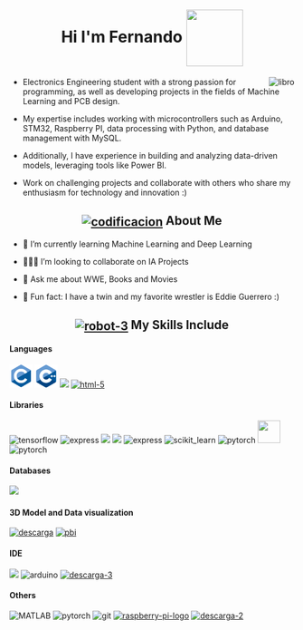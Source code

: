 
  
<h1 align="center"> Hi I'm Fernando <a href="https://postimg.cc/XZ55s3kG"> <img src="https://i.postimg.cc/Zq7LK59c/robot-1.gif" width="100px" height="100px" align="center"> </a> </h1>

<a href='https://postimg.cc/S2PN317X' target='_blank'><img src='https://i.postimg.cc/S2PN317X/libro.png' align = "right" border='0' alt='libro'/></a>
 
- Electronics Engineering student with a strong passion for programming, as well as developing projects in the fields of Machine Learning and PCB design. 

- My expertise includes working with microcontrollers such as Arduino, STM32, Raspberry PI, data processing with Python, and database management with MySQL.
  
- Additionally, I have experience in building and analyzing data-driven models, leveraging tools like Power BI.

- Work on challenging projects and collaborate with others who share my enthusiasm for technology and innovation :)

<h2 align="center"> <a href='https://postimg.cc/1ntQ9R74' target='_blank'><img src='https://i.postimg.cc/1ntQ9R74/codificacion.gif' width="80px" height="80px" align="center" border='0' alt='codificacion'/></a> About Me </h2>
  
- 🧠 I’m currently learning Machine Learning and Deep Learning
  
- 👨🏻‍💻 I’m looking to collaborate on IA Projects
  
- 🚀 Ask me about WWE, Books and Movies
  
- 🏈 Fun fact: I have a twin and my favorite wrestler is Eddie Guerrero :)

  
  
<h2 align="center"> <a href='https://postimg.cc/k2bZv6zx' target='_blank'><img src='https://i.postimg.cc/k2bZv6zx/robot-3.gif' width="80px" height="80px" align="center" border='0' alt='robot-3'/></a> My Skills Include </h2>

<h4> Languages </h4>
<p>
    <img src="https://raw.githubusercontent.com/devicons/devicon/master/icons/c/c-original.svg" alt="c" width="41" height="41"/>
    <img src="https://raw.githubusercontent.com/devicons/devicon/master/icons/cplusplus/cplusplus-original.svg" alt="cplusplus" width="40" height="40"/>
    <img width="40px" src="https://raw.githubusercontent.com/rahulbanerjee26/githubAboutMeGenerator/main/icons/python.svg">
    <a href='https://postimg.cc/XZr0XBPc' target='_blank'><img src='https://i.postimg.cc/XZr0XBPc/html-5.png' border='0' alt='html-5' width="47" height="47"/></a>
</p>

<h4> Libraries </h4>
<p>
    <img src="https://www.vectorlogo.zone/logos/tensorflow/tensorflow-icon.svg" alt="tensorflow" width="40" height="40"/>
    <img src="https://encrypted-tbn0.gstatic.com/images?q=tbn:ANd9GcS2JRr92k_oDy42tMe3RPwfU0r_5Rk_S2jwlU2WphT94jFMCRCbjASEZ7j1wbD2CPOzx6w&usqp=CAU" alt="express" width="44" height="44" / >
    <img width=110px src="https://upload.wikimedia.org/wikipedia/commons/e/ed/Pandas_logo.svg">
    <img height=50px src="https://www.vectorlogo.zone/logos/opencv/opencv-ar21.svg">
    <img src="https://pbs.twimg.com/media/EhGuwXWXgAEERcn.png" alt="express" width="44" height="44"/> </a>
    <img src="https://upload.wikimedia.org/wikipedia/commons/0/05/Scikit_learn_logo_small.svg" alt="scikit_learn" width="40" height="40"/>
    <img src="https://www.vectorlogo.zone/logos/pytorch/pytorch-icon.svg" alt="pytorch" width="40" height="40"/>
    <img src="https://miro.medium.com/max/400/1*ejeltApvDzDBB9izIwnyiQ.png" width="40" height="40"/>
    <img src="https://upload.wikimedia.org/wikipedia/commons/thumb/a/ae/Keras_logo.svg/1200px-Keras_logo.svg.png" alt="pytorch" width="40" height="40"/>
</p>

<h4> Databases </h4>
<p> 
    <img width="55px" src="https://img.icons8.com/color/48/000000/mysql-logo.png">
</p>

<h4> 3D Model and Data visualization </h4>
<p> 
    <a href='https://postimg.cc/CRvycB45' target='_blank'><img src='https://i.postimg.cc/CRvycB45/descarga.png' width="40" height="40" border='0' alt='descarga'/></a>
    <a href='https://postimg.cc/8fd9Mj51' target='_blank'><img src='https://i.postimg.cc/8fd9Mj51/pbi.jpg' width="40" height="40" border='0' alt='pbi'/></a>
</p>
<h4> IDE </h4>
  <p>
    <img width="40px" src="https://upload.wikimedia.org/wikipedia/commons/thumb/9/9a/Visual_Studio_Code_1.35_icon.svg/2048px-Visual_Studio_Code_1.35_icon.svg.png">
    <img src="https://cdn.worldvectorlogo.com/logos/arduino-1.svg" alt="arduino" width="40" height="40"/>
    <a href='https://postimg.cc/ykZXfwXZ' target='_blank'><img src='https://i.postimg.cc/ykZXfwXZ/descarga-3.png' width="45" height="50" border='0' alt='descarga-3'/></a>
  </p>
<h4> Others </h4>
<p>
    <img src="https://raw.githubusercontent.com/UjwalKandi/UjwalKandi/master/svg/Matlab_Logo.png" alt="MATLAB" width="40" height="40">
    <img src="https://encrypted-tbn0.gstatic.com/images?q=tbn:ANd9GcToZuGFq2Tj9gvDP6Dm7w5TeYGrmCy0KOtwc8tvDsy606EmhjdsUZV_qx-RbQGhA-KDW3Y&usqp=CAU" alt="pytorch" width="48" height="48" />
    <img width="40px" src="https://www.vectorlogo.zone/logos/git-scm/git-scm-icon.svg" alt="git">
    <a href='https://postimg.cc/hfrNGz6s' target='_blank'><img src='https://i.postimg.cc/hfrNGz6s/raspberry-pi-logo.png' width="50" height="50" border='0' alt='raspberry-pi-logo'/></a>
    <a href='https://postimg.cc/jWV1gH7s' target='_blank'><img src='https://i.postimg.cc/jWV1gH7s/descarga-2.png' width="50" height="50" border='0' alt='descarga-2'/></a>
</p>
